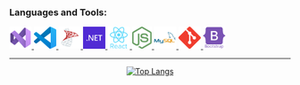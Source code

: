 
<h3 align="left">Languages and Tools:</h3>


<a href="https://visualstudio.microsoft.com/es/vs/" target="_blank"> <img src="assets/t-vs-studio.svg" alt="Visual Studio" height="40px"/>
<a href="https://code.visualstudio.com/" target="_blank"> <img src="assets/t-vs-code.png" alt="VS Code" height="40px"/>
<a href="https://www.microsoft.com/es-es/sql-server/sql-server-downloads" target="_blank"> <img src="assets/t-sql-server.png" alt="SQL Server" height="40px"/>
<a href="https://code.visualstudio.com/" target="_blank"> <img src="assets/t-dotnet.svg" alt="dot NET" height="40px"/>
<a href="https://code.visualstudio.com/" target="_blank"> <img src="assets/t-react.svg" alt="React" height="40px"/>
<a href="https://code.visualstudio.com/" target="_blank"> <img src="assets/t-node.png" alt="Node" height="40px"/>
<a href="https://code.visualstudio.com/" target="_blank"> <img src="assets/t-mysql.svg" alt="MySql" height="40px"/>
<a href="https://code.visualstudio.com/" target="_blank"> <img src="assets/t-git.svg" alt="Git" height="40px"/>
<a href="https://code.visualstudio.com/" target="_blank"> <img src="assets/t-bootstrap.svg" alt="Bootstrap" height="40px"/>

<hr/>
  
<div style="display:inline; width:100%" align="center">
  
[![Top Langs](https://github-readme-stats.vercel.app/api/top-langs/?username=TheNefelin&layout=compact&text_color=daf7dc&bg_color=151515)](https://github.com/devSouvik/github-readme-stats)
  
</div>
